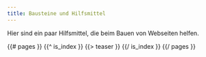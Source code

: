 ```yaml
---
title: Bausteine und Hilfsmittel
---
```

Hier sind ein paar Hilfsmittel, die beim Bauen von Webseiten helfen.

<section id="teasers">
{{# pages }}
  {{^ is_index }}
    {{> teaser }}
  {{/ is_index }}
{{/ pages }}
</section>
